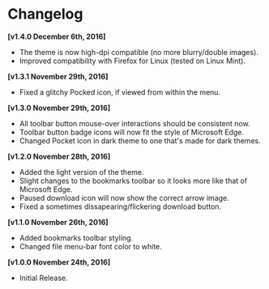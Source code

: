 # Changelog

**[v1.4.0 December 6th, 2016]**

* The theme is now high-dpi compatible (no more blurry/double images).
* Improved compatibility with Firefox for Linux (tested on Linux Mint).

**[v1.3.1 November 29th, 2016]**

* Fixed a glitchy Pocked icon, if viewed from within the menu.

**[v1.3.0 November 29th, 2016]**

* All toolbar button mouse-over interactions should be consistent now.
* Toolbar button badge icons will now fit the style of Microsoft Edge.
* Changed Pocket icon in dark theme to one that's made for dark themes.

**[v1.2.0 November 28th, 2016]**

* Added the light version of the theme.
* Slight changes to the bookmarks toolbar so it looks more like that of Microsoft Edge.
* Paused download icon will now show the correct arrow image.
* Fixed a sometimes dissapearing/flickering download button.

**[v1.1.0 November 26th, 2016]**

* Added bookmarks toolbar styling.
* Changed file menu-bar font color to white.

**[v1.0.0 November 24th, 2016]**

* Initial Release.